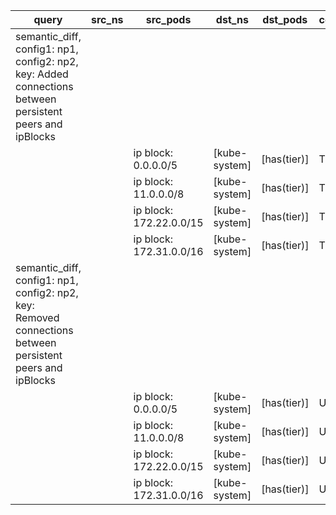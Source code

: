 |query|src_ns|src_pods|dst_ns|dst_pods|connection|
|---|---|---|---|---|---|
|semantic_diff, config1: np1, config2: np2, key: Added connections between persistent peers and ipBlocks||||||
|||ip block: 0.0.0.0/5|[kube-system]|[has(tier)]|TCP 53|
|||ip block: 11.0.0.0/8|[kube-system]|[has(tier)]|TCP 53|
|||ip block: 172.22.0.0/15|[kube-system]|[has(tier)]|TCP 53|
|||ip block: 172.31.0.0/16|[kube-system]|[has(tier)]|TCP 53|
|semantic_diff, config1: np1, config2: np2, key: Removed connections between persistent peers and ipBlocks||||||
|||ip block: 0.0.0.0/5|[kube-system]|[has(tier)]|UDP 53|
|||ip block: 11.0.0.0/8|[kube-system]|[has(tier)]|UDP 53|
|||ip block: 172.22.0.0/15|[kube-system]|[has(tier)]|UDP 53|
|||ip block: 172.31.0.0/16|[kube-system]|[has(tier)]|UDP 53|

